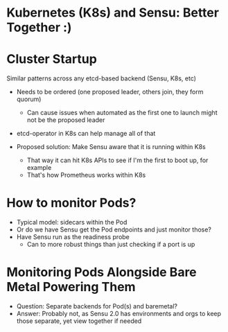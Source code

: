 # Kubernetes (K8s) and Sensu: Better Together :) 

# Cluster Startup

Similar patterns across any etcd-based backend (Sensu, K8s, etc)

* Needs to be ordered (one proposed leader, others join, they form quorum)
  * Can cause issues when automated as the first one to launch might not be the proposed leader
* etcd-operator in K8s can help manage all of that

* Proposed solution: Make Sensu aware that it is running within K8s
  * That way it can hit K8s APIs to see if I'm the first to boot up, for example
  * That's how Prometheus works within K8s

# How to monitor Pods?

* Typical model: sidecars within the Pod
* Or do we have Sensu get the Pod endpoints and just monitor those?
* Have Sensu run as the readiness probe
  * Can to more robust things than just checking if a port is up

# Monitoring Pods Alongside Bare Metal Powering Them

* Question: Separate backends for Pod(s) and baremetal?
* Answer: Probably not, as Sensu 2.0 has environments and orgs to keep those separate, yet view together if needed
